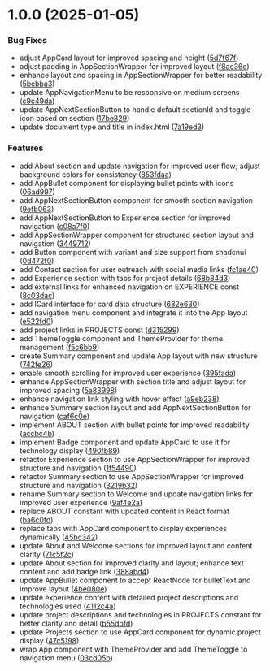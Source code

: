# 1.0.0 (2025-01-05)


### Bug Fixes

* adjust AppCard layout for improved spacing and height ([5d7f67f](https://github.com/leogrigs/portfolio/commit/5d7f67ff60ae150655f6ce33be8c2064e1f0a5f3))
* adjust padding in AppSectionWrapper for improved layout ([f8ae36c](https://github.com/leogrigs/portfolio/commit/f8ae36c73871985907cb4ff93d3122955a0677dc))
* enhance layout and spacing in AppSectionWrapper for better readability ([5bcbba3](https://github.com/leogrigs/portfolio/commit/5bcbba30c0f835422bd3127195e772606e0583c9))
* update AppNavigationMenu to be responsive on medium screens ([c9c49da](https://github.com/leogrigs/portfolio/commit/c9c49da85b83b8b80bf2e40e38425ffa290089f8))
* update AppNextSectionButton to handle default sectionId and toggle icon based on section ([17be829](https://github.com/leogrigs/portfolio/commit/17be8291a4493f4b43d36fdcff14116ce48d19bb))
* update document type and title in index.html ([7a19ed3](https://github.com/leogrigs/portfolio/commit/7a19ed3f60b176f4bf18efc61c0012cf0b4b28fe))


### Features

* add About section and update navigation for improved user flow; adjust background colors for consistency ([853fdaa](https://github.com/leogrigs/portfolio/commit/853fdaaa06f888db0552895a713dc6855bc301ac))
* add AppBullet component for displaying bullet points with icons ([06ad997](https://github.com/leogrigs/portfolio/commit/06ad997fd00925378bcd5feaa989d777177884aa))
* add AppNextSectionButton component for smooth section navigation ([9efb063](https://github.com/leogrigs/portfolio/commit/9efb06342d00747d7145ff7597c9166ebdb3a0a5))
* add AppNextSectionButton to Experience section for improved navigation ([c08a7f0](https://github.com/leogrigs/portfolio/commit/c08a7f03a9bbf8a157fe324677b1b4ae4da1002d))
* add AppSectionWrapper component for structured section layout and navigation ([3449712](https://github.com/leogrigs/portfolio/commit/3449712079694edb7a81bd1169abf2dd2ec63f44))
* add Button component with variant and size support from shadcnui ([0d472f0](https://github.com/leogrigs/portfolio/commit/0d472f0f8e7d7cb31fd60ef5ee834e22193b9655))
* add Contact section for user outreach with social media links ([fc1ae40](https://github.com/leogrigs/portfolio/commit/fc1ae40afb3118d34137cd22d133cfdbca55759d))
* add Experience section with tabs for project details ([68b84d3](https://github.com/leogrigs/portfolio/commit/68b84d33c749aa2be8b34717fe185ff2f68c73cc))
* add external links for enhanced navigation on EXPERIENCE const ([8c03dac](https://github.com/leogrigs/portfolio/commit/8c03dac9aac955b6514948e3581f7ea68d639a8b))
* add ICard interface for card data structure ([682e630](https://github.com/leogrigs/portfolio/commit/682e630fd5ebf95d51bfdb18269a5f4123ee1530))
* add navigation menu component and integrate it into the App layout ([e522fd0](https://github.com/leogrigs/portfolio/commit/e522fd0b60c2ff8385b4686fe8dcb7fcd96a4ca6))
* add project links in PROJECTS const ([d315299](https://github.com/leogrigs/portfolio/commit/d3152996f7e6056adbb5b20537279705288d1452))
* add ThemeToggle component and ThemeProvider for theme management ([f5c6bb9](https://github.com/leogrigs/portfolio/commit/f5c6bb9eaa6e4056b92381fab35f059a6645e173))
* create Summary component and update App layout with new structure ([742fe26](https://github.com/leogrigs/portfolio/commit/742fe264be97c12975dcbe79ab6a34e197b22fed))
* enable smooth scrolling for improved user experience ([395fada](https://github.com/leogrigs/portfolio/commit/395fada911f6b487a783e10d1b8b3d1090e5bab2))
* enhance AppSectionWrapper with section title and adjust layout for improved spacing ([5a83998](https://github.com/leogrigs/portfolio/commit/5a8399809027581391c3cda844b28c84dfaf04b8))
* enhance navigation link styling with hover effect ([a9eb238](https://github.com/leogrigs/portfolio/commit/a9eb2386f39bb333b1e5806bca07ddb2e0523c0e))
* enhance Summary section layout and add AppNextSectionButton for navigation ([caf6c0e](https://github.com/leogrigs/portfolio/commit/caf6c0eabe78abfa8cfff6e5452a02802bd3250d))
* implement ABOUT section with bullet points for improved readability ([accbc4b](https://github.com/leogrigs/portfolio/commit/accbc4b86af4b3072580baad7750fdf4d96490ac))
* implement Badge component and update AppCard to use it for technology display ([490fb89](https://github.com/leogrigs/portfolio/commit/490fb895bd5c0ba6d223609a934f174d2a551825))
* refactor Experience section to use AppSectionWrapper for improved structure and navigation ([1f54490](https://github.com/leogrigs/portfolio/commit/1f544905362683941bfdac37f89b72e07eb5441e))
* refactor Summary section to use AppSectionWrapper for improved structure and navigation ([3219b32](https://github.com/leogrigs/portfolio/commit/3219b32bf8a24d21cd170ce6ad7567d50e7d89b7))
* rename Summary section to Welcome and update navigation links for improved user experience ([9af4e2a](https://github.com/leogrigs/portfolio/commit/9af4e2aeff3af924fc7ab7b6f07336c4713604bc))
* replace ABOUT constant with updated content in React format ([ba6c0fd](https://github.com/leogrigs/portfolio/commit/ba6c0fd418a6ceeb5000817fb26f53e99700695d))
* replace tabs with AppCard component to display experiences dynamically ([45bc342](https://github.com/leogrigs/portfolio/commit/45bc342075361642a8671185b8362b3ae2f4683b))
* update About and Welcome sections for improved layout and content clarity ([71c5f2c](https://github.com/leogrigs/portfolio/commit/71c5f2c89d0d10734bafcca2a215d3445411aa16))
* update About section for improved clarity and layout; enhance text content and add badge link ([388abd4](https://github.com/leogrigs/portfolio/commit/388abd4c3b07f6f29d9e844f78bfb3a0bda1e52b))
* update AppBullet component to accept ReactNode for bulletText and improve layout ([4be080e](https://github.com/leogrigs/portfolio/commit/4be080eb87761da869c66e0a051983abecd14736))
* update experience content with detailed project descriptions and technologies used ([4112c4a](https://github.com/leogrigs/portfolio/commit/4112c4ab4513615b8769be7596deabf759357f43))
* update project descriptions and technologies in PROJECTS constant for better clarity and detail ([b55dbfd](https://github.com/leogrigs/portfolio/commit/b55dbfde4c64c1d7ed8929b16636f5616f169d72))
* update Projects section to use AppCard component for dynamic project display ([47c5198](https://github.com/leogrigs/portfolio/commit/47c5198ca51f24a695b36b530908d38d0695856b))
* wrap App component with ThemeProvider and add ThemeToggle to navigation menu ([03cd05b](https://github.com/leogrigs/portfolio/commit/03cd05bb8f4de6b3e65ae4e1f88efa3fc411f937))
